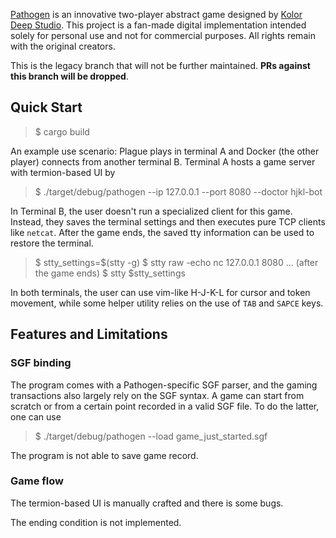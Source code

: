 
[Pathogen](https://boardgamegeek.com/boardgame/369862/pathogen) is an innovative two-player abstract game designed by [Kolor Deep Studio](https://boardgamegeek.com/boardgamepublisher/52369/kolor-deep-studio). This project is a fan-made digital implementation intended solely for personal use and not for commercial purposes. All rights remain with the original creators.

This is the legacy branch that will not be further maintained. **PRs against this branch will be dropped**.

## Quick Start

> $ cargo build

An example use scenario: Plague plays in terminal A and Docker (the other player) connects from another terminal B. Terminal A hosts a game server with termion-based UI by 

> $ ./target/debug/pathogen --ip 127.0.0.1 --port 8080 --doctor hjkl-bot

In Terminal B, the user doesn't run a specialized client for this game. Instead, they saves the terminal settings and then executes pure TCP clients like `netcat`. After the game ends, the saved tty information can be used to restore the terminal.

> $ stty_settings=$(stty -g)
> $ stty raw -echo
> nc 127.0.0.1 8080
> ... (after the game ends)
> $ stty $stty_settings

In both terminals, the user can use vim-like H-J-K-L for cursor and token movement, while some helper utility relies on the use of `TAB` and `SAPCE` keys.

## Features and Limitations

### SGF binding

The program comes with a Pathogen-specific SGF parser, and the gaming transactions also largely rely on the SGF syntax. A game can start from scratch or from a certain point recorded in a valid SGF file. To do the latter, one can use

> $ ./target/debug/pathogen --load game_just_started.sgf

The program is not able to save game record.

### Game flow

The termion-based UI is manually crafted and there is some bugs.

The ending condition is not implemented.


